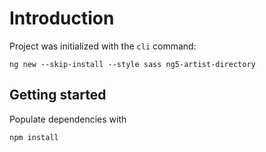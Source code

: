 # Introduction

Project was initialized with the `cli` command:

    ng new --skip-install --style sass ng5-artist-directory

## Getting started

Populate dependencies with

    npm install
